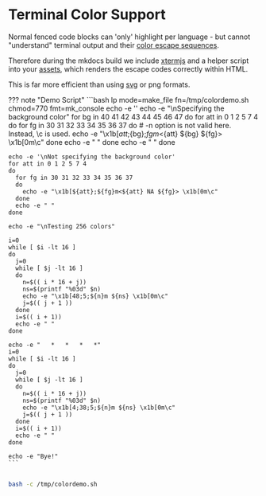 # Terminal Color Support 


Normal fenced code blocks can 'only' highlight per language - but cannot "understand" terminal output and
 their [color escape sequences](https://en.wikipedia.org/wiki/ANSI_escape_code).  

Therefore during the mkdocs build we include [xtermjs](https://xtermjs.org/) and a helper script into your [assets](https://squidfunk.github.io/mkdocs-material/customization/#adding-assets), which renders the escape codes correctly within HTML.  

This is far more efficient than using [svg](https://yarnpkg.com/package/ansi-to-svg) or png formats.

??? note "Demo Script"
    ```bash lp mode=make_file fn=/tmp/colordemo.sh chmod=770 fmt=mk_console
    echo -e '<attribute background foreground>'
    echo -e "\nSpecifying the background color"
    for bg in 40 41 42 43 44 45 46 47
    do
      for att in 0 1 2 5 7 4
      do
        for fg in 30 31 32 33 34 35 36 37
        do
          # -n option is not valid here.  Instead, \c is used.
          echo -e "\x1b[${att};${bg};${fg}m<${att} ${bg} ${fg}> \x1b[0m\c"
        done
        echo -e " "
      done
      echo -e " "
    done

    echo -e '\nNot specifying the background color'
    for att in 0 1 2 5 7 4
    do
      for fg in 30 31 32 33 34 35 36 37
      do
        echo -e "\x1b[${att};${fg}m<${att} NA ${fg}> \x1b[0m\c"
      done
      echo -e " "
    done

    echo -e "\nTesting 256 colors"

    i=0
    while [ $i -lt 16 ]
    do
      j=0
      while [ $j -lt 16 ]
      do
        n=$(( i * 16 + j))
        ns=$(printf "%03d" $n)
        echo -e "\x1b[48;5;${n}m ${ns} \x1b[0m\c"
        j=$(( j + 1 ))
      done
      i=$(( i + 1))
      echo -e " "
    done

    echo -e "   *   *   *   *"
    i=0
    while [ $i -lt 16 ]
    do
      j=0
      while [ $j -lt 16 ]
      do
        n=$(( i * 16 + j))
        ns=$(printf "%03d" $n)
        echo -e "\x1b[4;38;5;${n}m ${ns} \x1b[0m\c"
        j=$(( j + 1 ))
      done
      i=$(( i + 1))
      echo -e " "
    done

    echo -e "Bye!"
    ```

```bash lp fmt=xt_flat

bash -c /tmp/colordemo.sh
```
